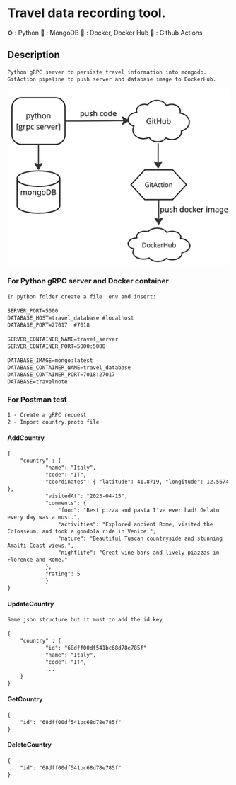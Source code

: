 # Travel data recording tool.

  ⚙️ : Python
  🍃 : MongoDB
  🐳 : Docker, Docker Hub
  🧩 : Github Actions

## Description
    Python gRPC server to persiste travel information into mongodb.
    GitAction pipeline to push server and database image to DockerHub.

![alt text](https://github.com/fabiose81/travel-notes/blob/master/travel-notes.jpg?raw=true)

### For Python gRPC server and Docker container
    In python folder create a file .env and insert:

    SERVER_PORT=5000
    DATABASE_HOST=travel_database #localhost
    DATABASE_PORT=27017  #7018

    SERVER_CONTAINER_NAME=travel_server
    SERVER_CONTAINER_PORT=5000:5000

    DATABASE_IMAGE=mongo:latest
    DATABASE_CONTAINER_NAME=travel_database
    DATABASE_CONTAINER_PORT=7018:27017
    DATABASE=travelnote

### For Postman test

    1 - Create a gRPC request
    2 - Import country.proto file

#### AddCountry

    {
        "country" : {
                "name": "Italy",
                "code": "IT",
                "coordinates": { "latitude": 41.8719, "longitude": 12.5674 },
                "visitedAt": "2023-04-15",
                "comments": {
                    "food": "Best pizza and pasta I've ever had! Gelato every day was a must.",
                    "activities": "Explored ancient Rome, visited the Colosseum, and took a gondola ride in Venice.",
                    "nature": "Beautiful Tuscan countryside and stunning Amalfi Coast views.",
                    "nightlife": "Great wine bars and lively piazzas in Florence and Rome."
                },
                "rating": 5
                }
    }

#### UpdateCountry
    Same json structure but it must to add the id key

    {
        "country" : {
                "id": "68dff00df541bc68d78e785f"
                "name": "Italy",
                "code": "IT",
                ...
        }
    }

#### GetCountry

    {
        "id": "68dff00df541bc68d78e785f"
    }

#### DeleteCountry

    {
        "id": "68dff00df541bc68d78e785f"
    }
